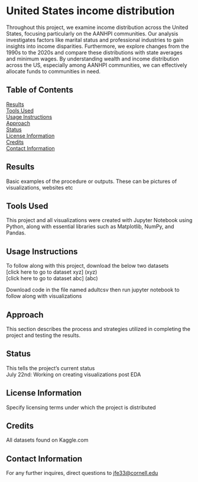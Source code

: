 # United States income distribution
Throughout this project, we examine income distribution across the United States, focusing particularly on the AANHPI communities. Our analysis investigates factors like marital status and professional industries to gain insights into income disparities. Furthermore, we explore changes from the 1990s to the 2020s and compare these distributions with state averages and minimum wages. By understanding wealth and income distribution across the US, especially among AANHPI communities, we can effectively allocate funds to communities in need.

## Table of Contents
[Results](#results) <br>
[Tools Used](#tools-used) <br>
[Usage Instructions](#usage-instructions) <br>
[Approach](#approach) <br>
[Status](#status) <br>
[License Information](#license-information) <br>
[Credits](#credits) <br>
[Contact Information](#Contact-Information) <br>

## Results
Basic examples of the procedure or outputs. These can be pictures of visualizations, websites etc

## Tools Used
This project and all visualizations were created with Jupyter Notebook using Python, along with essential libraries such as Matplotlib, NumPy, and Pandas.

## Usage Instructions
To follow along with this project, download the below two datasets <br>
	[click here to go to dataset xyz] (xyz) <br>
	[click here to go to dataset abc]  (abc)

Download code in the file named adultcsv then run jupyter notebook to follow along with visualizations

## Approach
This section describes the process and strategies utilized in completing the project and testing the results.

## Status
This tells the project’s current status <br>
July 22nd: Working on creating visualizations post EDA 

## License Information
Specify licensing terms under which the project is distributed

## Credits
All datasets found on Kaggle.com

## Contact Information
For any further inquires, direct questions to jfe33@cornell.edu






